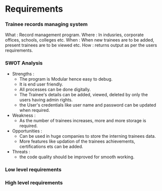 # Requirements

### Trainee records managing system
What : Record management program.
Where : In indusries, corporate offices, schools, colleges etc.
When : When new trainees are to be added, present trainees are to be viewed etc.
How : returns output as per the users requirements.

### SWOT Analysis
* Strengths : 
    * The program is Modular hence easy to debug.  
    * It is end user friendly.
    * All processes can be done digitally.
    * The Trainee's details can be added, viewed, deleted by only the users having admin rights.
    * the User's credentials like user name and password can be updated when required.
* Weakness :
    * As the number of trainees increases, more and more storage is required.
* Opportunities :
    * Can be used in huge companies to store the interning trainees data.
    * More features like updation of the trainees achievements, certifications ets can be added. 
* Threats : 
    * the code quality should be improved for smooth working.

### Low level requirements

### High level requirements
